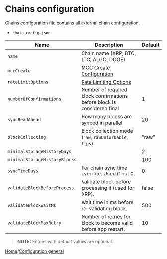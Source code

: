 # Chains configuration

Chains configuration file contains all external chain configuration.

- `chain-config.json`

| Name                          | Description                                                             | Default |
| ----------------------------- | ----------------------------------------------------------------------- | ------- |
| `name`                        | Chain name (XRP, BTC, LTC, ALGO, DOGE)                                  |         |
| `mccCreate`                   | [MCC Create Configuration](./json/json-MCCCreateConfiguration.md)       |         |
| `rateLimitOptions`            | [Rate Limiting Options](./json/json-RateLimitingOptions.md)             |         |
| `numberOfConfirmations`       | Number of required block confirmations before block is considered final | 1       |
| `syncReadAhead`               | How many blocks are synced in parallel                                  | 20      |
| `blockCollecting`             | Block collection mode (`raw`, `rawUnforkable`, `tips`).                 | "raw"   |
| `minimalStorageHistoryDays`   |                                                                         | 2       |
| `minimalStorageHistoryBlocks` |                                                                         | 100     |
| `syncTimeDays`                | Per chain sync time override. Used if not 0.                            | 0       |
| `validateBlockBeforeProcess`  | Validate block before processing it (used for XRP).                     | false   |
| `validateBlockWaitMs`         | Wait time in ms before re-validating block.                             | 500     |
| `validateBlockMaxRetry`       | Number of retries for block to become valid before app restart.         | 10      |

> **NOTE:**
> Entries with default values are optional.

[Home](../README.md)/[Configuration general](./config-general.md)
